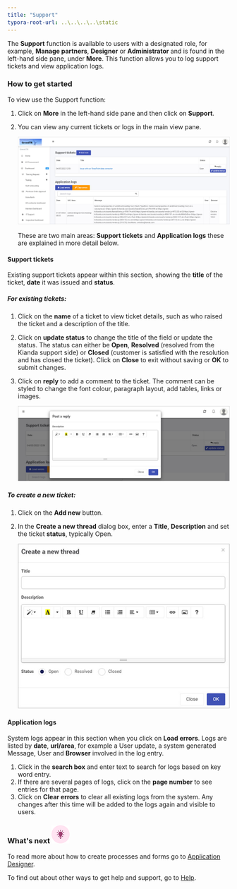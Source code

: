 ```yaml
---
title: "Support"
typora-root-url: ..\..\..\..\static
---
```


The **Support** function is available to users with a designated role, for example, **Manage partners**, **Designer** or **Administrator** and is found in the left-hand side pane, under **More**. This function allows you to log support tickets and view application logs.

### How to get started

To view use the Support function:

1. Click on **More** in the left-hand side pane and then click on **Support**. 

2. You can view any current tickets or logs in the main view pane.

   ![Support view](/images/support-function.jpg)

   

   These are two main areas: **Support tickets** and **Application logs** these are explained in more detail below. 
   
   
#### Support tickets
Existing support tickets appear within this section, showing the **title** of the ticket, **date** it was issued and **status**. 
##### For existing tickets:

1. Click on the **name** of a ticket to view ticket details, such as who raised the ticket and a description of the title.
2. Click on **update status** to change the title of the field or update the status. The status can either be **Open**, **Resolved** (resolved from the Kianda support side) or **Closed** (customer is satisfied with the resolution and has closed the ticket). Click on **Close** to exit without saving or **OK** to submit changes.
3. Click on **reply** to add a comment to the ticket. The comment can be styled to change the font colour, paragraph layout, add tables, links or images. 

   ![Post comment](/images/post-comment.jpg)

 

##### To create a new ticket:

1. Click on the **Add new** button.
2. In the **Create a new thread** dialog box, enter a **Title**, **Description** and set the ticket **status**, typically Open. 

   ![New support ticket](/images/new-ticket-thread.jpg)








#### Application logs

System logs appear in this section when you click on **Load errors**. Logs are listed by **date**, **url/area**, for example a User update, a system generated Message, User and **Browser** involved in the log entry. 

1. Click in the **search box** and enter text to search for logs based on key word entry. 
2. If there are several pages of logs, click on the **page number** to see entries for that page. 
3. Click on **Clear errors** to clear all existing logs from the system. Any changes after this time will be added to the logs again and  visible to users. 




### What's next  ![Idea icon](/images/18.png) ###

To read more about how to create processes and forms go to [Application Designer](/docs/platform/application-designer/).

To find out about other ways to get help and support, go to [Help](/docs/platform/administration/help).